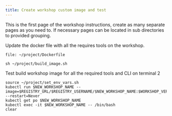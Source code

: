 ```yaml
---
title: Create workshop custom image and test 
---
```


This is the first page of the workshop instructions, create as many separate pages as you need to. If necessary pages can be located in sub directories to provided grouping.

Update the docker file with all the requires tools on the workshop.

```editor:open-file
file: ~/project/Dockerfile
```

```execute-1
sh ~/project/build_image.sh
```

Test build workshop image for all the required tools and CLI on terminal 2

```execute-2
source ~/project/set_env_vars.sh
kubectl run $NEW_WORKSHOP_NAME --image=$REGISTRY_URL/$REGISTRY_USERNAME/$NEW_WORKSHOP_NAME:$WORKSHOP_VERSION --restart=Never
kubectl get po $NEW_WORKSHOP_NAME
kubectl exec -it $NEW_WORKSHOP_NAME -- /bin/bash
clear
```